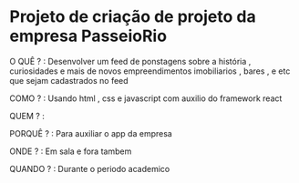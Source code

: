 # Projeto de criação de projeto da empresa PasseioRio

O QUÊ ? : Desenvolver um feed de ponstagens sobre a história , curiosidades e mais de novos empreendimentos imobiliarios , bares , e etc
que sejam cadastrados no feed

COMO ? : Usando html , css e javascript com auxilio do framework react

QUEM ? : 

PORQUÊ ? : Para auxiliar o app da empresa

ONDE ? : Em sala e fora tambem

QUANDO ? : Durante o periodo academico
